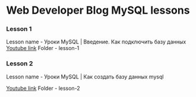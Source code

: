 # Web Developer Blog MySQL lessons

### Lesson 1

Lesson name - Уроки MySQL | Введение. Как подключить базу данных
[Youtube link](https://youtu.be/pU2jXzPqqgk)
Folder - lesson-1

### Lesson 2

Lesson name - Уроки MySQL | Как создать базу данных mysql 

[Youtube link](https://youtu.be/iig9GSr1Fek)
Folder - lesson-2
